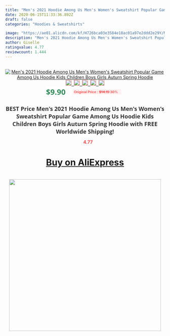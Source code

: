 ```yaml
---
title: "Men's 2021 Hoodie Among Us Men's Women's Sweatshirt Popular Game Among Us Hoodie Kids Children Boys Girls Auturn Spring Hoodie"
date: 2020-06-15T11:33:36.892Z
draft: false
categories: "Hoodies & Sweatshirts"

image: "https://ae01.alicdn.com/kf/H726bca03e3584e18ac01a97e2ddd2e29Y/Men-s-2021-Hoodie-Among-Us-Men-s-Women-s-Sweatshirt-Popular-Game-Among-Us-Hoodie.jpg"
description: "Men's 2021 Hoodie Among Us Men's Women's Sweatshirt Popular Game Among Us Hoodie Kids Children Boys Girls Auturn Spring Hoodie"
author: Giselle
ratingvalue: 4.77
reviewcount: 1.444
---
```

<br>
<div style="text-align: center;">
<a href="https://s.click.aliexpress.com/e/_9xPvQd" target="_blank" rel="nofollow noopener noreferrer"><img alt="Men's 2021 Hoodie Among Us Men's Women's Sweatshirt Popular Game Among Us Hoodie Kids Children Boys Girls Auturn Spring Hoodie" class="magnifier-image" src="https://ae01.alicdn.com/kf/H726bca03e3584e18ac01a97e2ddd2e29Y/Men-s-2021-Hoodie-Among-Us-Men-s-Women-s-Sweatshirt-Popular-Game-Among-Us-Hoodie.jpg_640x640.jpg">
<br>
<img style="border:1px solid salmon" src="https://ae01.alicdn.com/kf/H726bca03e3584e18ac01a97e2ddd2e29Y/Men-s-2021-Hoodie-Among-Us-Men-s-Women-s-Sweatshirt-Popular-Game-Among-Us-Hoodie.jpg_120x120.jpg">&nbsp;&nbsp;<img style="border:1px solid salmon" src="https://ae01.alicdn.com/kf/H876be3d3f4444cac861f15ed590c5479B/Men-s-2021-Hoodie-Among-Us-Men-s-Women-s-Sweatshirt-Popular-Game-Among-Us-Hoodie.jpg_120x120.jpg">&nbsp;&nbsp;<img style="border:1px solid salmon" src="https://ae01.alicdn.com/kf/Hab8cd28440d442498746b845b1840da2Z/Men-s-2021-Hoodie-Among-Us-Men-s-Women-s-Sweatshirt-Popular-Game-Among-Us-Hoodie.jpg_120x120.jpg">&nbsp;&nbsp;<img style="border:1px solid salmon" src="https://ae01.alicdn.com/kf/H1f24b7fb19da4231b482a70ccc601b5fq/Men-s-2021-Hoodie-Among-Us-Men-s-Women-s-Sweatshirt-Popular-Game-Among-Us-Hoodie.jpg_120x120.jpg">&nbsp;&nbsp;<img style="border:1px solid salmon" src="https://ae01.alicdn.com/kf/Hbb0e105ced7a4cc594b1605ce193eae4k/Men-s-2021-Hoodie-Among-Us-Men-s-Women-s-Sweatshirt-Popular-Game-Among-Us-Hoodie.jpg_120x120.jpg"></a></div><br0>
<div style="text-align: center;"><span style="background-color: white; border: 0px; box-sizing: border-box; color: seagreen; display: inline-block; font-family: &quot;open sans&quot; , &quot;arial&quot; , &quot;helvetica&quot; , sans-serif , &quot;heiti&quot;; font-size: 24px; font-stretch: inherit; font-weight: 700; line-height: inherit; margin: 0px 10px 0px 0px; padding: 0px; vertical-align: middle;">$9.90 </span>
<span style="background: rgb(255 , 241 , 241); border-radius: 3px; border: 0px; box-sizing: border-box; color: #ff4747; display: inline-block; font-family: inherit; font-size: 12px; font-stretch: inherit; font-style: inherit; font-variant: inherit; font-weight: 600; line-height: inherit; margin: 0px; padding: 2px 5px; transform: scale(0.9); vertical-align: middle;">Original Price : <b style="text-decoration: line-through;">$14.15 </b> 30%&nbsp;&nbsp;</span></div>
<h1 style="color: #333333; display: inline-block; font-family: &quot;open sans&quot; , &quot;arial&quot; , &quot;helvetica&quot; , sans-serif , &quot;heiti&quot;; font-size: 18px; font-stretch: inherit; font-weight: 700; text-align: center;">BEST Price Men's 2021 Hoodie Among Us Men's Women's Sweatshirt Popular Game Among Us Hoodie Kids Children Boys Girls Auturn Spring Hoodie with FREE Worldwide Shipping!</h1>
<div style="color: #ff4747; text-align: center;">
<img src="https://4.bp.blogspot.com/-M0ZcTcb-5uY/XleCXlxnR4I/AAAAAAAAAEc/OrjgMkXV1oMQFaCRZj5HQwOCBcu3w1FegCPcBGAYYCw/s1600/star.png" style="height: 15px;">&nbsp;<b>4.77</b></div>
<div class="button_cont" align="center"><a class="buynow_a" href="https://s.click.aliexpress.com/e/_9xPvQd" target="_blank" rel="nofollow noopener noreferrer"><H1>Buy on AliExpress</H1></a></div><br>
<div class="separator" style="clear: both; text-align: center;">
<img src="https://lh3.googleusercontent.com/-pTy5HemUv9M/XlePHvY0dAI/AAAAAAAAAE4/0nX5iRUoIWY8eMW9Dpxeirr157OZliDIgCLcBGAsYHQ/s1600/badge.gif" width="480">
</div>
